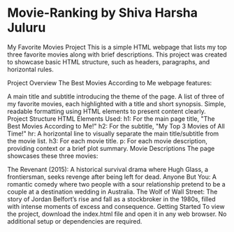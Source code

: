 # Movie-Ranking by Shiva Harsha Juluru
My Favorite Movies Project
This is a simple HTML webpage that lists my top three favorite movies along with brief descriptions. This project was created to showcase basic HTML structure, such as headers, paragraphs, and horizontal rules.

Project Overview
The Best Movies According to Me webpage features:

A main title and subtitle introducing the theme of the page.
A list of three of my favorite movies, each highlighted with a title and short synopsis.
Simple, readable formatting using HTML elements to present content clearly.
Project Structure
HTML Elements Used:
h1: For the main page title, "The Best Movies According to Me!"
h2: For the subtitle, "My Top 3 Movies of All Time!"
hr: A horizontal line to visually separate the main title/subtitle from the movie list.
h3: For each movie title.
p: For each movie description, providing context or a brief plot summary.
Movie Descriptions
The page showcases these three movies:

The Revenant (2015): A historical survival drama where Hugh Glass, a frontiersman, seeks revenge after being left for dead.
Anyone But You: A romantic comedy where two people with a sour relationship pretend to be a couple at a destination wedding in Australia.
The Wolf of Wall Street: The story of Jordan Belfort’s rise and fall as a stockbroker in the 1980s, filled with intense moments of excess and consequence.
Getting Started
To view the project, download the index.html file and open it in any web browser. No additional setup or dependencies are required.